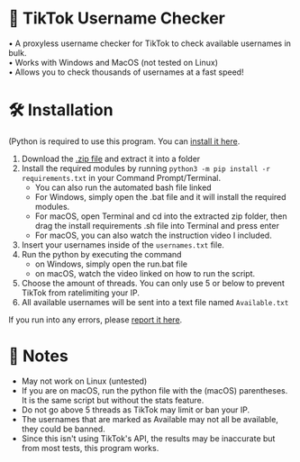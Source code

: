 # 🔎 TikTok Username Checker
• A proxyless username checker for TikTok to check available usernames in bulk. <br/>
• Works with Windows and MacOS (not tested on Linux) <br/>
• Allows you to check thousands of usernames at a fast speed! <br/>

# 🛠 Installation
(Python is required to use this program. You can [install it here](https://www.python.org/downloads/).
1. Download the [.zip file](https://github.com/AgentRyan/TikTok-Username-Checker/archive/refs/heads/main.zip) and extract it into a folder
2. Install the required modules by running `python3 -m pip install -r requirements.txt` in your Command Prompt/Terminal. 
     - You can also run the automated bash file linked
     - For Windows, simply open the .bat file and it will install the required modules.
     - For macOS, open Terminal and cd into the extracted zip folder, then drag the install requirements .sh file into Terminal and press enter
     - For macOS, you can also watch the instruction video I included.
3. Insert your usernames inside of the `usernames.txt` file. 
4. Run the python by executing the command
     -  on Windows, simply open the run.bat file
     -  on macOS, watch the video linked on how to run the script.
5. Choose the amount of threads. You can only use 5 or below to prevent TikTok from ratelimiting your IP.
6. All available usernames will be sent into a text file named `Available.txt`

If you run into any errors, please [report it here](https://github.com/AgentRyan/TikTok-Username-Checker/issues/new/choose).

# 📝 Notes
- May not work on Linux (untested) <br/>
- If you are on macOS, run the python file with the (macOS) parentheses. It is the same script but without the stats feature. <br/>
- Do not go above 5 threads as TikTok may limit or ban your IP. <br/>
- The usernames that are marked as Available may not all be available, they could be banned. <br/>
- Since this isn't using TikTok's API, the results may be inaccurate but from most tests, this program works. <br/>
